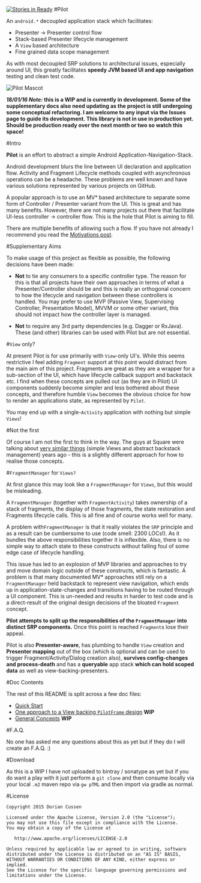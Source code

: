 [![Stories in Ready](https://badge.waffle.io/doridori/Pilot.png?label=ready&title=Ready)](https://waffle.io/doridori/Pilot)
#Pilot

An `android.*` decoupled application stack which facilitates:

- Presenter -> Presenter control flow
- Stack-based Presenter lifecycle management
- A `View` based architecture 
- Fine grained data scope management

As with most decoupled SRP solutions to architectural issues, especially around UI, this greatly facilitates **speedy JVM based UI and app navigation** testing and clean test code.

![Pilot Mascot](https://raw.githubusercontent.com/doridori/Pilot/master/gfx/pilot_mascot.png)

**_18/01/16 Note:_ this is a WIP and is currently in development. Some of the supplementary docs also need updating as the project is still undergoing some conceptual refactoring. I am welcome to any input via the Issues page to guide its development. This library is not in use in production yet. Should be production ready over the next month or two so watch this space!**

#Intro

**Pilot** is an effort to abstract a simple Android Application-Navigation-Stack. 

Android development blurs the line between UI declaration and application flow. Activity and Fragment Lifecycle methods coupled with asynchronous operations can be a headache. These problems are well known and have various solutions represented by various projects on GitHub.

A popular approach is to use an MV* based architecture to separate some form of Controller / Presenter variant from the UI. This is great and has many benefits. However, there are not many projects out there that facilitate UI-less controller -> controller flow. This is the hole that Pilot is aiming to fill.

There are multiple benefits of allowing such a flow. If you have not already I recommend you read the [Motivations post](http://doridori.github.io/Android-Architecture-Pilot/).

#Supplementary Aims

To make usage of this project as flexible as possible, the following decisions have been made:

- **Not** to tie any consumers to a specific controller type. The reason for this is that all projects have their own approaches in terms of what a Presenter/Controller should be and this is really an orthogonal concern to how the lifecycle and navigation between these controllers is handled. You may prefer to use MVP (Passive View, Supervising Controller, Presentation Model), MVVM or some other variant, this should not impact how the controller layer is managed.

- **Not** to require any 3rd party dependencies (e.g. Dagger or RxJava). These (and other) libraries can be used with Pilot but are not essential. 

#`View` only?

At present Pilot is for use primarily with `View`-only UI's. While this seems restrictive I feel adding `Fragment` support at this point would distract from the main aim of this project. Fragments are great as they are a wrapper for a sub-section of the UI, which have lifecycle callback support and backstack etc. I find when these concepts are pulled out (as they are in Pilot) UI components suddenly become simpler and less bothered about these concepts, and therefore humble `View` becomes the obvious choice for how to render an applications state, as represented by `Pilot`.

You may end up with a single-`Activity` application with nothing but simple `Views`!

#Not the first

Of course I am not the first to think in the way. The guys at Square were talking about [very similar things](https://corner.squareup.com/2014/10/advocating-against-android-fragments.html) (simple Views and abstract backstack management) years ago - this is a slightly different approach for how to realise those concepts.

#`FragmentManager` for `Views?`

At first glance this may look like a `FragmentManager` for `Views`, but this would be misleading.

A `FragmentManager` (together with `FragmentActivity`) takes ownership of a stack of fragments, the display of those fragments, the state restoration and Fragments lifecycle calls. This is all fine and of course works well for many. 

A problem with`FragmentManager` is that it really violates the `SRP` principle and as a result can be cumbersome to use (code smell: 2300 LOCs!). As it bundles the above responsibilities together it is inflexible. Also, there is no simple way to attach state to these constructs without falling foul of some edge case of lifecycle handling.

This issue has led to an explosion of MVP libraries and approaches to try and move domain logic outside of these constructs, which is fantastic. A problem is that many documented MV* approaches still rely on a `FragmentManager` held backstack to represent view navigation, which ends up in application-state-changes and transitions having to be routed through a UI component. This is un-needed and results in harder to test code and is a direct-result of the original design decisions of the bloated `Fragment` concept. 

**Pilot attempts to split up the responsibilities of the `FragmentManager` into distinct SRP components.** Once this point is reached `Fragment`s lose their appeal.

Pilot is also **Presenter-aware**, has plumbing to handle `View` creation and **Presenter mapping** out of the box (which is optional and can be used to trigger Fragment/Activity/Dialog creation also), **survives config-changes and process-death** and has a **queryable** app stack **which can hold scoped data** as well as view-backing-presenters. 

#Doc Contents

The rest of this README is split across a few doc files:

- [Quick Start](https://github.com/doridori/Pilot/blob/master/docs/quick_start.md)
- [One approach to a View backing `PilotFrame` design](#) **WIP**
- [General Concepts](https://github.com/doridori/Pilot/blob/master/docs/general_concepts.md) **WIP**

#F.A.Q.

No one has asked me any questions about this as yet but if they do I will create an F.A.Q. :)

#Download

As this is a WIP I have not uploaded to bintray / sonatype as yet but if you do want a play with it just perform a `git clone` and then consume locally via your local `.m2` maven repo via `gw pTML` and then import via gradle as normal.

#License

    Copyright 2015 Dorian Cussen

    Licensed under the Apache License, Version 2.0 (the "License");
    you may not use this file except in compliance with the License.
    You may obtain a copy of the License at

       http://www.apache.org/licenses/LICENSE-2.0

    Unless required by applicable law or agreed to in writing, software
    distributed under the License is distributed on an "AS IS" BASIS,
    WITHOUT WARRANTIES OR CONDITIONS OF ANY KIND, either express or implied.
    See the License for the specific language governing permissions and
    limitations under the License.



